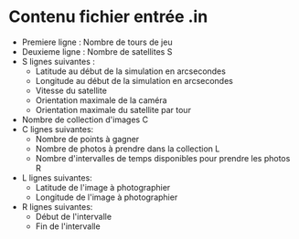 # Contenu fichier entrée .in

* Premiere ligne : Nombre de tours de jeu
* Deuxieme ligne : Nombre de satellites S
* S lignes suivantes : 
	* Latitude au début de la simulation en arcsecondes
	* Longitude au début de la simulation en arcsecondes
	* Vitesse du satellite
	* Orientation maximale de la caméra
	* Orientation maximale du satellite par tour
* Nombre de collection d'images C
* C lignes suivantes:
	* Nombre de points à gagner
	* Nombre de photos à prendre dans la collection L
	* Nombre d'intervalles de temps disponibles pour prendre les photos R
* L lignes suivantes: 
	* Latitude de l'image à photographier
	* Longitude de l'image à photographier
* R lignes suivantes: 
	* Début de l'intervalle
	* Fin de l'intervalle

	
